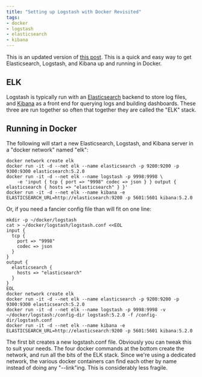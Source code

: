 ```yaml
---
title: "Setting up Logstash with Docker Revisited"
tags:
- docker
- logstash
- elasticsearch
- kibana
---
```

This is an updated version of [this post](/2014/11/21/docker-logstash/).  This is a quick and easy way to get
Elasticsearch, Logstash, and Kibana up and running in Docker.
<!--more-->

## ELK

Logstash is typically run with an [Elasticsearch](http://www.elasticsearch.org/) backend to store log files, and [Kibana](http://www.elasticsearch.org/overview/kibana/) as a front end for querying logs and building dashboards.
These three are run together so often that together they are called the "ELK" stack.

## Running in Docker

The following will start a new Elasticsearch, Logstash, and Kibana server in a "docker network" named "elk":

    docker network create elk
    docker run -it -d --net elk --name elasticsearch -p 9200:9200 -p 9300:9300 elasticsearch:5.2.0
    docker run -it -d --net elk --name logstash -p 9998:9998 \
        -e 'input { tcp { port => "9998" codec => json } } output { elasticsearch { hosts => "elasticsearch" } }'
    docker run -it -d --net elk --name kibana -e ELASTICSEARCH_URL=http://elasticsearch:9200 -p 5601:5601 kibana:5.2.0

Or, if you need a fancier config file than will fit on one line:

    mkdir -p ~/docker/logstash
    cat > ~/docker/logstash/logstash.conf <<EOL
    input {
      tcp {
        port => "9998"
        codec => json
      }
    }
    output {
      elasticsearch {
        hosts => "elasticsearch"
      }
    }
    EOL
    docker network create elk
    docker run -it -d --net elk --name elasticsearch -p 9200:9200 -p 9300:9300 elasticsearch:5.2.0
    docker run -it -d --net elk --name logstash -p 9998:9998 -v ~/docker/logstash:/config-dir logstash:5.2.0 -f /config-dir/logstash.conf
    docker run -it -d --net elk --name kibana -e ELASTICSEARCH_URL=http://elasticsearch:9200 -p 5601:5601 kibana:5.2.0

The first bit creates a new logstash.conf file.  Obviously you can tweak this to suit your needs.  The four docker
commands at the bottom create the network, and run all the bits of the ELK stack.  Since we're using a dedicated
network, the various docker containers can find each other by name instead of doing any "--link"ing.  This is
considerably less fragile.
